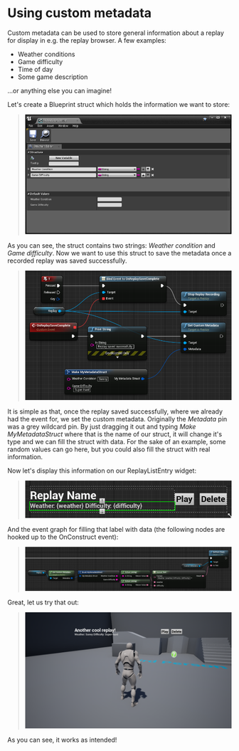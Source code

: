 # Using custom metadata

Custom metadata can be used to store general information about a replay for display in e.g. the replay browser. A few examples:

 - Weather conditions
 - Game difficulty
 - Time of day
 - Some game description

...or anything else you can imagine!

Let's create a Blueprint struct which holds the information we want to store:

> ![CustomMetadata01](_media/CustomMetadata_01.png)

As you can see, the struct contains two strings: _Weather condition_ and _Game difficulty_. Now we want to use this struct to save the metadata once a recorded replay was saved successfully.

> ![CustomMetadata02](_media/CustomMetadata_02.png)

It is simple as that, once the replay saved successfully, where we already had the event for, we set the custom metadata. Originally the _Metadata_ pin was a grey wildcard pin. By just dragging it out and typing _Make MyMetadataStruct_ where that is the name of our struct, it will change it's type and we can fill the struct with data. For the sake of an example, some random values can go here, but you could also fill the struct with real information.

Now let's display this information on our ReplayListEntry widget:

> ![CustomMetadata03](_media/CustomMetadata_03.png)

And the event graph for filling that label with data (the following nodes are hooked up to the OnConstruct event):

> ![CustomMetadata04](_media/CustomMetadata_04.png)

Great, let us try that out:

> ![CustomMetadata05](_media/CustomMetadata_05.png)

As you can see, it works as intended!